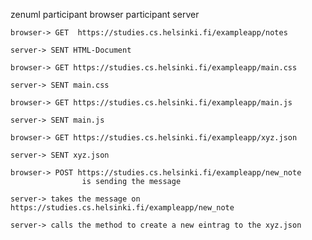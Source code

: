   zenuml
    participant browser
    participant server

    browser-> GET  https://studies.cs.helsinki.fi/exampleapp/notes

    server-> SENT HTML-Document

    browser-> GET https://studies.cs.helsinki.fi/exampleapp/main.css

    server-> SENT main.css

    browser-> GET https://studies.cs.helsinki.fi/exampleapp/main.js

    server-> SENT main.js

    browser-> GET https://studies.cs.helsinki.fi/exampleapp/xyz.json

    server-> SENT xyz.json

    browser-> POST https://studies.cs.helsinki.fi/exampleapp/new_note
                    is sending the message

    server-> takes the message on https://studies.cs.helsinki.fi/exampleapp/new_note
             
    server-> calls the method to create a new eintrag to the xyz.json
